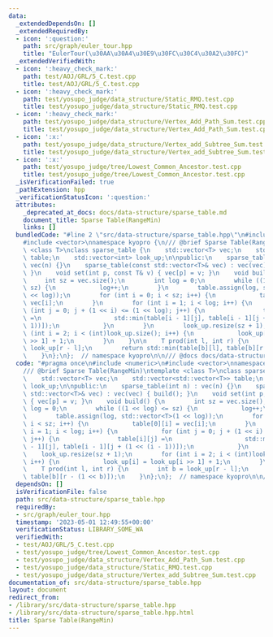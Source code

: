 ```yaml
---
data:
  _extendedDependsOn: []
  _extendedRequiredBy:
  - icon: ':question:'
    path: src/graph/euler_tour.hpp
    title: "EulerTour(\u30AA\u30A4\u30E9\u30FC\u30C4\u30A2\u30FC)"
  _extendedVerifiedWith:
  - icon: ':heavy_check_mark:'
    path: test/AOJ/GRL/5_C.test.cpp
    title: test/AOJ/GRL/5_C.test.cpp
  - icon: ':heavy_check_mark:'
    path: test/yosupo_judge/data_structure/Static_RMQ.test.cpp
    title: test/yosupo_judge/data_structure/Static_RMQ.test.cpp
  - icon: ':heavy_check_mark:'
    path: test/yosupo_judge/data_structure/Vertex_Add_Path_Sum.test.cpp
    title: test/yosupo_judge/data_structure/Vertex_Add_Path_Sum.test.cpp
  - icon: ':x:'
    path: test/yosupo_judge/data_structure/Vertex_add_Subtree_Sum.test.cpp
    title: test/yosupo_judge/data_structure/Vertex_add_Subtree_Sum.test.cpp
  - icon: ':x:'
    path: test/yosupo_judge/tree/Lowest_Common_Ancestor.test.cpp
    title: test/yosupo_judge/tree/Lowest_Common_Ancestor.test.cpp
  _isVerificationFailed: true
  _pathExtension: hpp
  _verificationStatusIcon: ':question:'
  attributes:
    _deprecated_at_docs: docs/data-structure/sparse_table.md
    document_title: Sparse Table(RangeMin)
    links: []
  bundledCode: "#line 2 \"src/data-structure/sparse_table.hpp\"\n#include <numeric>\n\
    #include <vector>\nnamespace kyopro {\n/// @brief Sparse Table(RangeMin)\ntemplate\
    \ <class T>\nclass sparse_table {\n    std::vector<T> vec;\n    std::vector<std::vector<T>>\
    \ table;\n    std::vector<int> look_up;\n\npublic:\n    sparse_table(int n) :\
    \ vec(n) {}\n    sparse_table(const std::vector<T>& vec) : vec(vec) { build();\
    \ }\n    void set(int p, const T& v) { vec[p] = v; }\n    void build() {\n   \
    \     int sz = vec.size();\n        int log = 0;\n        while ((1 << log) <=\
    \ sz) {\n            log++;\n        }\n        table.assign(log, std::vector<T>(1\
    \ << log));\n        for (int i = 0; i < sz; i++) {\n            table[0][i] =\
    \ vec[i];\n        }\n        for (int i = 1; i < log; i++) {\n            for\
    \ (int j = 0; j + (1 << i) <= (1 << log); j++) {\n                table[i][j]\
    \ =\n                    std::min(table[i - 1][j], table[i - 1][j + (1 << (i -\
    \ 1))]);\n            }\n        }\n        look_up.resize(sz + 1);\n        for\
    \ (int i = 2; i < (int)look_up.size(); i++) {\n            look_up[i] = look_up[i\
    \ >> 1] + 1;\n        }\n    }\n\n    T prod(int l, int r) {\n        int b =\
    \ look_up[r - l];\n        return std::min(table[b][l], table[b][r - (1 << b)]);\n\
    \    }\n};\n};  // namespace kyopro\n\n/// @docs docs/data-structure/sparse_table.md\n"
  code: "#pragma once\n#include <numeric>\n#include <vector>\nnamespace kyopro {\n\
    /// @brief Sparse Table(RangeMin)\ntemplate <class T>\nclass sparse_table {\n\
    \    std::vector<T> vec;\n    std::vector<std::vector<T>> table;\n    std::vector<int>\
    \ look_up;\n\npublic:\n    sparse_table(int n) : vec(n) {}\n    sparse_table(const\
    \ std::vector<T>& vec) : vec(vec) { build(); }\n    void set(int p, const T& v)\
    \ { vec[p] = v; }\n    void build() {\n        int sz = vec.size();\n        int\
    \ log = 0;\n        while ((1 << log) <= sz) {\n            log++;\n        }\n\
    \        table.assign(log, std::vector<T>(1 << log));\n        for (int i = 0;\
    \ i < sz; i++) {\n            table[0][i] = vec[i];\n        }\n        for (int\
    \ i = 1; i < log; i++) {\n            for (int j = 0; j + (1 << i) <= (1 << log);\
    \ j++) {\n                table[i][j] =\n                    std::min(table[i\
    \ - 1][j], table[i - 1][j + (1 << (i - 1))]);\n            }\n        }\n    \
    \    look_up.resize(sz + 1);\n        for (int i = 2; i < (int)look_up.size();\
    \ i++) {\n            look_up[i] = look_up[i >> 1] + 1;\n        }\n    }\n\n\
    \    T prod(int l, int r) {\n        int b = look_up[r - l];\n        return std::min(table[b][l],\
    \ table[b][r - (1 << b)]);\n    }\n};\n};  // namespace kyopro\n\n/// @docs docs/data-structure/sparse_table.md"
  dependsOn: []
  isVerificationFile: false
  path: src/data-structure/sparse_table.hpp
  requiredBy:
  - src/graph/euler_tour.hpp
  timestamp: '2023-05-01 12:49:55+00:00'
  verificationStatus: LIBRARY_SOME_WA
  verifiedWith:
  - test/AOJ/GRL/5_C.test.cpp
  - test/yosupo_judge/tree/Lowest_Common_Ancestor.test.cpp
  - test/yosupo_judge/data_structure/Vertex_Add_Path_Sum.test.cpp
  - test/yosupo_judge/data_structure/Static_RMQ.test.cpp
  - test/yosupo_judge/data_structure/Vertex_add_Subtree_Sum.test.cpp
documentation_of: src/data-structure/sparse_table.hpp
layout: document
redirect_from:
- /library/src/data-structure/sparse_table.hpp
- /library/src/data-structure/sparse_table.hpp.html
title: Sparse Table(RangeMin)
---
```

